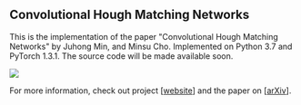 ## Convolutional Hough Matching Networks
This is the implementation of the paper "Convolutional Hough Matching Networks" by Juhong Min, and Minsu Cho. Implemented on Python 3.7 and PyTorch 1.3.1. The source code will be made available soon.

![](http://cvlab.postech.ac.kr/research/CHM/images/chm.png)

For more information, check out project [[website](http://cvlab.postech.ac.kr/research/CHM/)] and the paper on [[arXiv](https://arxiv.org/abs/2103.16831)].

